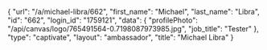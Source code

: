 {
    "url": "\/a\/michael-libra\/662",
    "first_name": "Michael",
    "last_name": "Libra",
    "id": "662",
    "login_id": "1759121",
    "data": {
        "profilePhoto": "\/api\/canvas\/logo\/765491564-0.7198087973985.jpg",
        "job_title": "Tester"
    },
    "type": "captivate",
    "layout": "ambassador",
    "title": "Michael Libra"
}